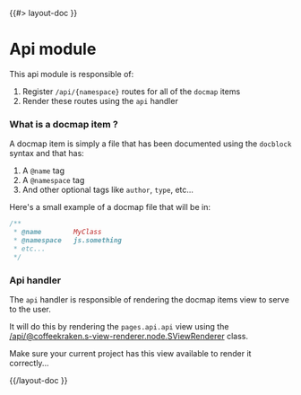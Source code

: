 <!--
/**
 * @name            Api
 * @namespace       doc
 * @type            Markdown
 * @platform        md
 * @status          stable
 * @menu            Documentation / Modules           /doc/modules/api
 *
 * @since           2.0.0
 * @author    Olivier Bossel <olivier.bossel@gmail.com> (https://olivierbossel.com)
 */
-->

{{#> layout-doc }}

# Api module

This api module is responsible of:

1. Register `/api/{namespace}` routes for all of the `docmap` items
2. Render these routes using the `api` handler

### What is a docmap item ?

A docmap item is simply a file that has been documented using the `docblock` syntax and that has:

1. A `@name` tag
2. A `@namespace` tag
4. And other optional tags like `author`, `type`, etc...

Here's a small example of a docmap file that will be in:

```js
/**
 * @name        MyClass
 * @namespace   js.something
 * etc...
 */
```

### Api handler

The `api` handler is responsible of rendering the docmap items view to serve to the user.

It will do this by rendering the `pages.api.api` view using the [/api/@coffeekraken.s-view-renderer.node.SViewRenderer](SViewRenderer) class.

Make sure your current project has this view available to render it correctly...

{{/layout-doc }}

